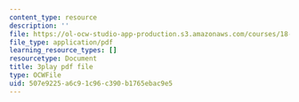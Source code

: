 ```yaml
---
content_type: resource
description: ''
file: https://ol-ocw-studio-app-production.s3.amazonaws.com/courses/18-01sc-single-variable-calculus-fall-2010/507e9225a6c91c96c390b1765ebac9e5_7K1sB05pE0A.pdf
file_type: application/pdf
learning_resource_types: []
resourcetype: Document
title: 3play pdf file
type: OCWFile
uid: 507e9225-a6c9-1c96-c390-b1765ebac9e5
---
```

